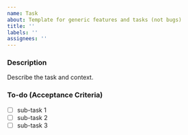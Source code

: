 ```yaml
---
name: Task
about: Template for generic features and tasks (not bugs)
title: ''
labels: ''
assignees: ''
---
```


### Description

Describe the task and context.

### To-do (Acceptance Criteria)

- [ ] sub-task 1
- [ ] sub-task 2
- [ ] sub-task 3
